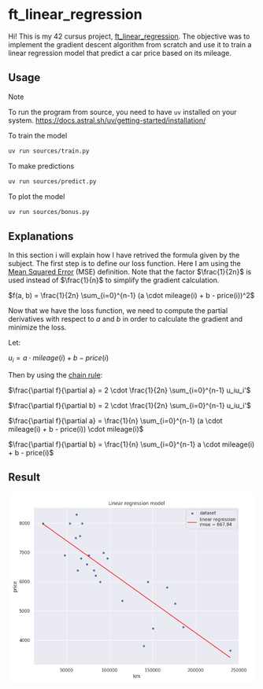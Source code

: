 # ft_linear_regression

Hi! This is my 42 cursus project, [ft_linear_regression](assets/subject.pdf).
The objective was to implement the gradient descent algorithm from scratch and use it to train a linear regression model that predict a car price based on its mileage.

## Usage

> [!NOTE]
> To run the program from source, you need to have `uv` installed on your system.
> https://docs.astral.sh/uv/getting-started/installation/

To train the model
```bash
uv run sources/train.py
```

To make predictions
```bash
uv run sources/predict.py
```

To plot the model
```bash
uv run sources/bonus.py
```

## Explanations

In this section i will explain how I have retrived the formula given by the subject.
The first step is to define our loss function. Here I am using the [Mean Squared Error](https://en.wikipedia.org/wiki/Mean_squared_error) (MSE) definition.
Note that the factor $\frac{1}{2n}$ is used instead of $\frac{1}{n}$ to simplify the gradient calculation.

$f(a, b) = \frac{1}{2n} \sum_{i=0}^{n-1} (a \cdot mileage(i) + b - price(i))^2$

Now that we have the loss function, we need to compute the partial derivatives with respect to $a$ and $b$ in order to calculate the gradient and minimize the loss.

Let:

$u_i = a \cdot mileage(i) + b - price(i)$

Then by using the [chain rule](https://en.wikipedia.org/wiki/Chain_rule):

$\frac{\partial f}{\partial a} = 2 \cdot \frac{1}{2n} \sum_{i=0}^{n-1} u_iu_i'$

$\frac{\partial f}{\partial b} = 2 \cdot \frac{1}{2n} \sum_{i=0}^{n-1} u_iu_i'$

$\frac{\partial f}{\partial a} = \frac{1}{n} \sum_{i=0}^{n-1} (a \cdot mileage(i) + b - price(i)) \cdot mileage(i)$

$\frac{\partial f}{\partial b} = \frac{1}{n} \sum_{i=0}^{n-1} a \cdot mileage(i) + b - price(i)$

## Result

![Result](assets/result.png)
